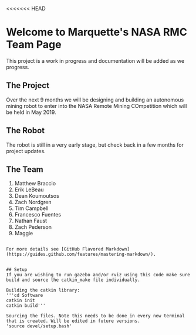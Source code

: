 <<<<<<< HEAD
# Welcome to Marquette's NASA RMC Team Page

This project is a work in progress and documentation will be added as we progress.

## The Project

Over the next 9 months we will be designing and building an autonomous mining robot to enter into the NASA Remote Mining COmpetition which will be held in May 2019. 

## The Robot

The robot is still in a very early stage, but check back in a few months for project updates.

## The Team

1. Matthew Braccio
2. Erik LeBeau
3. Dean Koumoutsos
4. Zach Nordgren
5. Tim Campbell
6. Francesco Fuentes
7. Nathan Faust
9. Zach Pederson
10. Maggie

```

For more details see [GitHub Flavored Markdown](https://guides.github.com/features/mastering-markdown/).


## Setup
If you are wishing to run gazebo and/or rviz using this code make sure build and source the catkin_make file individually. 

Building the catkin library: 
'''cd Software
catkin init
catkin build'''

Sourcing the files. Note this needs to be done in every new terminal that is created. Will be edited in future versions.
'source devel/setup.bash'

